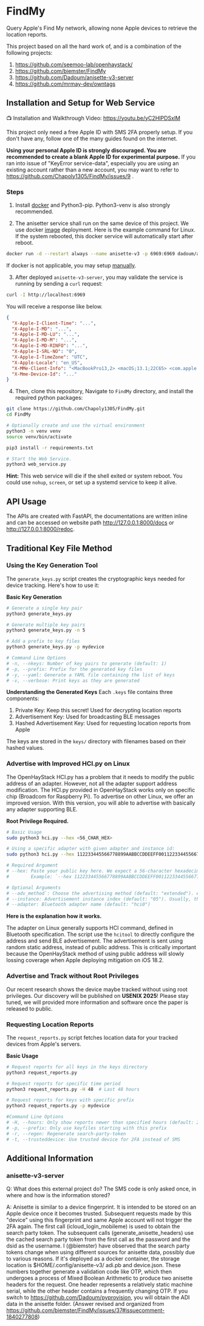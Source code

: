 # FindMy

Query Apple's Find My network, allowing none Apple devices to retrieve the location reports.

This project based on all the hard work of, and is a combination of the following projects:

1. https://github.com/seemoo-lab/openhaystack/
2. https://github.com/biemster/FindMy
3. https://github.com/Dadoum/anisette-v3-server
4. https://github.com/mrmay-dev/owntags



## Installation and Setup for Web Service

📺 Installation and Walkthrough Video: https://youtu.be/yC2HIPDSxlM

This project only need a free Apple ID with SMS 2FA properly setup. If you don't have any, follow one of the many 
guides found on the internet. 

**Using your personal Apple ID is strongly discouraged. You are recommended to create a blank Apple ID for experimental purpose.**  If you ran into issue of "KeyError service-data", especially you are using an existing account rather than a new account, you may want to refer to https://github.com/Chapoly1305/FindMy/issues/9 .


### Steps

1. Install [docker](https://docs.docker.com/engine/install/ubuntu/) and Python3-pip. Python3-venv is also strongly recommended.

2. The anisetter service shall run on the same device of this project. We use docker [image](https://hub.docker.com/r/dadoum/anisette-v3-server/tags) deployment.
   Here is the example command for Linux. If the system rebooted, this docker service will automatically start after reboot.

```bash
docker run -d --restart always --name anisette-v3 -p 6969:6969 dadoum/anisette-v3-server:latest
```

If docker is not applicable, you may setup [manually](https://github.com/Dadoum/anisette-v3-server). 

3. After deployed `anisette-v3-server`, you may validate the service is running by sending a `curl` request:

```bash
curl -I http://localhost:6969
```

You will receive a response like below. 

```json
{
  "X-Apple-I-Client-Time": "...",
  "X-Apple-I-MD": "...",
  "X-Apple-I-MD-LU": "...",
  "X-Apple-I-MD-M": "...",
  "X-Apple-I-MD-RINFO": "...",
  "X-Apple-I-SRL-NO": "0",
  "X-Apple-I-TimeZone": "UTC",
  "X-Apple-Locale": "en_US",
  "X-MMe-Client-Info": "<MacBookPro13,2> <macOS;13.1;22C65> <com.apple.AuthKit/1 (com.apple.dt.Xcode/3594.4.19)>",
  "X-Mme-Device-Id": "..."
}
```

4. Then, clone this repository, Navigate to `FindMy` directory, and install the required python packages:

```bash
git clone https://github.com/Chapoly1305/FindMy.git
cd FindMy

# Optionally create and use the virtual environment
python3 -m venv venv
source venv/bin/activate

pip3 install -r requirements.txt

# Start the Web Service.
python3 web_service.py
```

**Hint:** This web service will die if the shell exited or system reboot. You could use `nohup`, `screen`, or set up a systemd service to keep it alive.

## API Usage

The APIs are created with FastAPI, the documentations are written inline and can be accessed on website path http://127.0.0.1:8000/docs or http://127.0.0.1:8000/redoc. 




## Traditional Key File Method

### Using the Key Generation Tool

The `generate_keys.py` script creates the cryptographic keys needed for device tracking. Here's how to use it:

**Basic Key Generation**
```bash
# Generate a single key pair
python3 generate_keys.py

# Generate multiple key pairs
python3 generate_keys.py -n 5

# Add a prefix to key files
python3 generate_keys.py -p mydevice

# Command Line Options
# -n, --nkeys: Number of key pairs to generate (default: 1)
# -p, --prefix: Prefix for the generated key files
# -y, --yaml: Generate a YAML file containing the list of keys
# -v, --verbose: Print keys as they are generated
```


**Understanding the Generated Keys**
Each `.keys` file contains three components:
1. Private Key: Keep this secret! Used for decrypting location reports
2. Advertisement Key: Used for broadcasting BLE messages
3. Hashed Advertisement Key: Used for requesting location reports from Apple

The keys are stored in the `keys/` directory with filenames based on their hashed values.



### Advertise with Improved HCI.py on Linux

The OpenHayStack HCI.py has a problem that it needs to modify the public address of an adapter. However, not all the adapter support address modification. The HCI.py provided in OpenHayStack works only on specific chip (Broadcom for Raspberry Pi). To advertise on other Linux, we offer an improved version. With this version, you will able to advertise with basically any adapter supporting BLE. 

**Root Privilege Required.** 

```bash
# Basic Usage
sudo python3 hci.py --hex <56_CHAR_HEX>

# Using a specific adapter with given adapter and instance id:
sudo python3 hci.py --hex 112233445566778899AABBCCDDEEFF00112233445566778899AABBCCDDEEFF --adapter hci0 --instance 05

# Required Argument
# --hex: Paste your public key here. We expect a 56-character hexadecimal string.
#        Example: `--hex 112233445566778899AABBCCDDEEFF00112233445566778899AABBCCDDEEFF`

# Optional Arguments
# --adv_method`: Choose the advertising method (default: "extended"). extended: Use BLE 5.0 extended advertising. traditional: Use traditional advertising (not yet implemented)
# --instance: Advertisement instance index (default: "05"). Usually, the adapter can advertise with multiple instances. Different adapter supports different quantity.
# --adapter: Bluetooth adapter name (default: "hci0")
```

**Here is the explanation how it works.**

The adapter on Linux generally supports HCI command, defined in Bluetooth specification. The script use the `hcitool` to directly configure the address and send BLE advertisement. The advertisement is sent using random static address, instead of public address. This is critically important because the OpenHayStack method of using public address will slowly lossing coverage when Apple deploying mitigation on iOS 18.2. 



### Advertise and Track without Root Privileges

Our recent research shows the device maybe tracked without using root privileges. Our discovery will be published on **USENIX 2025**! Please stay tuned, we will provided more information and software once the paper is released to public. 



### Requesting Location Reports

The `request_reports.py` script fetches location data for your tracked devices from Apple's servers.

**Basic Usage**
```bash
# Request reports for all keys in the keys directory
python3 request_reports.py

# Request reports for specific time period
python3 request_reports.py -H 48  # Last 48 hours

# Request reports for keys with specific prefix
python3 request_reports.py -p mydevice

#Command Line Options
# -H, --hours: Only show reports newer than specified hours (default: 24)
# -p, --prefix: Only use keyfiles starting with this prefix
# -r, --regen: Regenerate search-party-token
# -t, --trusteddevice: Use trusted device for 2FA instead of SMS
```



## Additional Information

### anisette-v3-server

Q: What does this external project do? The SMS code is only asked once, in where and how is the information stored?

A: Anisette is similar to a device fingerprint. It is intended to be stored on an Apple device once it becomes trusted. 
Subsequent requests made by this "device" using this fingerprint and same Apple account will not trigger the 2FA again. 
The first call (icloud_login_mobileme) is used to obtain the search party token. The subsequent calls 
(generate_anisette_headers) use the cached search party token from the first call as the password and the dsid as the 
username. I (@biemster) have observed that the search party tokens change when using different sources for anisette data,
possibly due to various reasons. If it's deployed as a docker container, the storage location is $HOME/.config/anisette-v3/
adi.pb and device.json. These numbers together generate a validation code like OTP, which then undergoes a process of 
Mixed Boolean Arithmetic to produce two anisette headers for the request. One header represents a relatively static 
machine serial, while the other header contains a frequently changing OTP. 
If you switch to https://github.com/Dadoum/pyprovision, you will obtain the ADI data in the anisette folder. 
(Answer revised and organized from https://github.com/biemster/FindMy/issues/37#issuecomment-1840277808)

